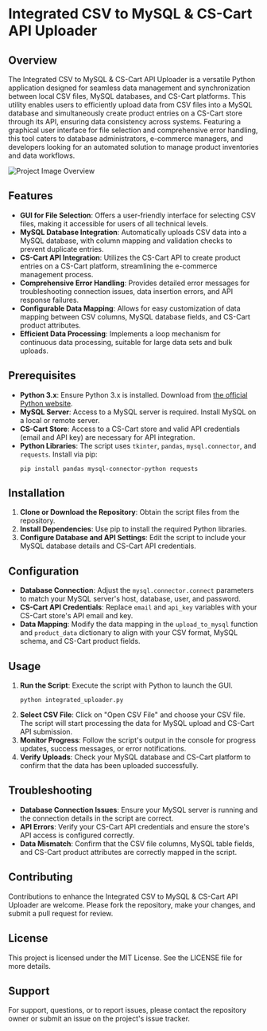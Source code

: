 # Integrated CSV to MySQL & CS-Cart API Uploader

## Overview

The Integrated CSV to MySQL & CS-Cart API Uploader is a versatile Python application designed for seamless data management and synchronization between local CSV files, MySQL databases, and CS-Cart platforms. This utility enables users to efficiently upload data from CSV files into a MySQL database and simultaneously create product entries on a CS-Cart store through its API, ensuring data consistency across systems. Featuring a graphical user interface for file selection and comprehensive error handling, this tool caters to database administrators, e-commerce managers, and developers looking for an automated solution to manage product inventories and data workflows.

![Project Image Overview](https://github.com/DevRex-0201/Project-Images/blob/main/https://github.com/DevRex-0201/Project-Images/blob/main/Py-CS-Cart-Products-Uploader.jpeg)

## Features

- **GUI for File Selection**: Offers a user-friendly interface for selecting CSV files, making it accessible for users of all technical levels.
- **MySQL Database Integration**: Automatically uploads CSV data into a MySQL database, with column mapping and validation checks to prevent duplicate entries.
- **CS-Cart API Integration**: Utilizes the CS-Cart API to create product entries on a CS-Cart platform, streamlining the e-commerce management process.
- **Comprehensive Error Handling**: Provides detailed error messages for troubleshooting connection issues, data insertion errors, and API response failures.
- **Configurable Data Mapping**: Allows for easy customization of data mapping between CSV columns, MySQL database fields, and CS-Cart product attributes.
- **Efficient Data Processing**: Implements a loop mechanism for continuous data processing, suitable for large data sets and bulk uploads.

## Prerequisites

- **Python 3.x**: Ensure Python 3.x is installed. Download from [the official Python website](https://www.python.org/downloads/).
- **MySQL Server**: Access to a MySQL server is required. Install MySQL on a local or remote server.
- **CS-Cart Store**: Access to a CS-Cart store and valid API credentials (email and API key) are necessary for API integration.
- **Python Libraries**: The script uses `tkinter`, `pandas`, `mysql.connector`, and `requests`. Install via pip:
  ```
  pip install pandas mysql-connector-python requests
  ```

## Installation

1. **Clone or Download the Repository**: Obtain the script files from the repository.
2. **Install Dependencies**: Use pip to install the required Python libraries.
3. **Configure Database and API Settings**: Edit the script to include your MySQL database details and CS-Cart API credentials.

## Configuration

- **Database Connection**: Adjust the `mysql.connector.connect` parameters to match your MySQL server's host, database, user, and password.
- **CS-Cart API Credentials**: Replace `email` and `api_key` variables with your CS-Cart store's API email and key.
- **Data Mapping**: Modify the data mapping in the `upload_to_mysql` function and `product_data` dictionary to align with your CSV format, MySQL schema, and CS-Cart product fields.

## Usage

1. **Run the Script**: Execute the script with Python to launch the GUI.
   ```
   python integrated_uploader.py
   ```
2. **Select CSV File**: Click on "Open CSV File" and choose your CSV file. The script will start processing the data for MySQL upload and CS-Cart API submission.
3. **Monitor Progress**: Follow the script's output in the console for progress updates, success messages, or error notifications.
4. **Verify Uploads**: Check your MySQL database and CS-Cart platform to confirm that the data has been uploaded successfully.

## Troubleshooting

- **Database Connection Issues**: Ensure your MySQL server is running and the connection details in the script are correct.
- **API Errors**: Verify your CS-Cart API credentials and ensure the store's API access is configured correctly.
- **Data Mismatch**: Confirm that the CSV file columns, MySQL table fields, and CS-Cart product attributes are correctly mapped in the script.

## Contributing

Contributions to enhance the Integrated CSV to MySQL & CS-Cart API Uploader are welcome. Please fork the repository, make your changes, and submit a pull request for review.

## License

This project is licensed under the MIT License. See the LICENSE file for more details.

## Support

For support, questions, or to report issues, please contact the repository owner or submit an issue on the project's issue tracker.
